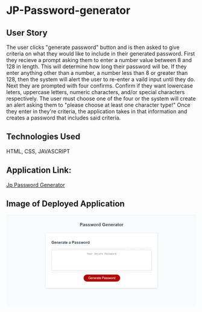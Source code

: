 # JP-Password-generator

## User Story

The user clicks "generate password" button and is then asked to give criteria on what they would like to include in their generated password. First they recieve a prompt asking them to enter a number value between 8 and 128 in length. This will determine how long their password will be. If they enter anything other than a number, a number less than 8 or greater than 128, then the system will alert the user to re-enter a vaild input until they do. Next they are prompted with four confirms. Confirm if they want lowercase leters, uppercase letters, numeric characters, and/or special characters respectively. The user must choose one of the four or the system will create an alert asking them to "please choose at least one character type!" Once they enter in they're criteria, the application takes in that information and creates a password that includes said criteria.

## Technologies Used

HTML, CSS, JAVASCRIPT

## Application Link:

[Jp Password Generator](https://jukphillips.github.io/JP-Password-generator/)

## Image of Deployed Application

![Picture of deployed Password Generator](./Images/password-generator-readme.Png)
